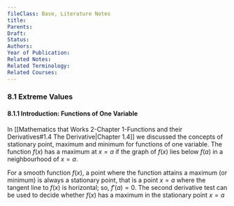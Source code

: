 ```yaml
---
fileClass: Base, Literature Notes
title: 
Parents: 
Draft: 
Status: 
Authors: 
Year of Publication: 
Related Notes: 
Related Terminology: 
Related Courses: 
---
```

### 8.1 Extreme Values
#### 8.1.1 Introduction: Functions of One Variable
In [[Mathematics that Works 2-Chapter 1-Functions and their Derivatives#1.4 The Derivative|Chapter 1.4]] we discussed the concepts of stationary point, maximum and minimum for functions of one variable. The function $f(x)$ has a maximum at $x=a$ if the graph of $f(x)$ lies below $f(a)$ in a neighbourhood of $x=a$. 

For a smooth function $f(x)$, a point where the function attains a maximum (or minimum) is always a stationary point, that is a point $x=a$ where the tangent line to $f(x)$ is horizontal; so, $f'(a)=0$. The second derivative test can be used to decide whether $f(x)$ has a maximum in the stationary point $x=a$